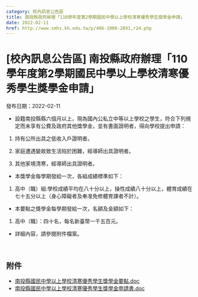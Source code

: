 ```yaml
---
category: 校內訊息公告區
title: 南投縣政府辦理「110學年度第2學期國民中學以上學校清寒優秀學生獎學金申請」
date: 2022-02-11
href: http://www.smhs.kh.edu.tw/p/406-1000-2891,r24.php
---
```


# [校內訊息公告區] 南投縣政府辦理「110學年度第2學期國民中學以上學校清寒優秀學生獎學金申請」

發布日期：2022-02-11

<div><div></div><div><ul><li><p><span><span><span><span><span>設籍南投縣縣六個月以上</span></span><span>，現為國內公私立中等以上學校之</span></span><span>學生，</span><span><span>符合下列規定而未享有公費及政府其他獎學金</span></span><span><span>，並有書面證明者，</span></span><span><span>得向學校提出申請</span></span><span><span>：</span></span></span></span></p></ul><ol><li><p><span><span><span><span>持有公所出具之</span><span><span>低收入戶證明</span></span><span>者。</span></span></span></span></p><li><p><span><span><span></span>家庭遭遇變故致生活陷於困難，經導師出具證明者。</span></span></p><li><p><span><span><span>其他家境清寒，經導師出具證明者。</span></span></span></p></ol><ul><li><p><span><span><span>本獎學金每學期發給一次，各組成績標準如下：</span></span></span></p></ul><ol><li><p><span><span><span>高中（職）組:學校成績平均在八十分以上，操性成績八十分以上，體育成</span><span>績在七十五分以上（身心障礙者及奉准免修體育課者不計）。</span></span></span></p></ol><ul><li><p><span><span>本要點之獎學金每學期發給一次，名額及金額如下：</span></span></p></ul><ol><li><p><span><span>高中（職）：四十名，每名新臺幣一千五百元。</span></span></p></ol><ul><li><p><span><span>詳細內容，請參閱附件檔案。</span></span></p></ul><p><span><span></span></span></p><br></div></div>

## 附件

- [南投縣國民中學以上學校清寒優秀學生獎學金要點.doc](https://www.smhs.kh.edu.tw/app/index.php?Action=downloadfile&file=WVhSMFlXTm9MemM0TDNCMFlWOHlOVGszWHpZeE1qWTVOamRmTmpnME9UWXVaRzlq&fname=LOGGYSOKWW10A1IHLOLKSXGDQO30WTGGPKJCXSICCCIDXW40A0TSGHSWWWOO50OKPOCCEH10A404LK14MOPKTSLO34B0NOYSVXVXXWTSSWZW01B4FHA4CDFCPK445125DGA0DCXTPKDGDCGC50B0ZWNKNPGDQPROPOECZS0134OO45US4444TXXXDGVWIGGDKO30POXSIGRO14KKQPXT04QPXWB4KOSW14GGGHQKWW4001LLEDPOWWMORKNKOKLKWSJCHGXSCCQLSW40NK30OPA41454JGTTDGCCZTXXB0HG05WWIGSWMKWSECB0MPNK0035NO40RO3050B4SSOKHHTT)
- [南投縣國民中學以上學校清寒優秀學生獎學金申請書.doc](https://www.smhs.kh.edu.tw/app/index.php?Action=downloadfile&file=WVhSMFlXTm9MemM0TDNCMFlWOHlOVGs0WHpRMU1UQXpOek5mTmpnME9UWXVaRzlq&fname=LOGGYSOKWW10A1IHLOLKSXGDQO30WTGGPKJCXSICCCIDXW40A0TSGHSWWWOO50OKPOCCEH10A404LK14MOPKTSLO34B0NOYSVXVXXWTSSWZW01B4FHA4CDFCPK445125DGA0DCXTPKDGDCGC50B0ZWNKNPGDQPROPOECZS0134OO45US4444TXXXDGVWIGGDKO30POXSIGRO14KKQPXT04QPXWB4KOSW14GGGHQKWW4001LLEDPOWWMORKNKOKLKWSJCHGXSCCQLSW40NK30OPA41454FCTTNOWWYTZX50XSTXWWMOHC40WSOPRKGDGCUTMPHGTSSWZW45FGPK0045PKUS00SS4444XWPKICPKB0QLQL)
